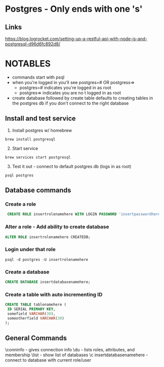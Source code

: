 # Postgres - Only ends with one 's'

## Links
https://blog.logrocket.com/setting-up-a-restful-api-with-node-js-and-postgresql-d96d6fc892d8/

# NOTABLES
- commands start with psql
- when you're logged in you'll see postgres=# OR postgress=>
  - postgres=# indicates you're logged in as root
  - postgres=> indicates you are no t logged in as root
- create database followed by create table defaults to creating tables in the postgres db if you don't connect to the right database

## Install and test service
1. Install postgres w/ homebrew
```
brew install postgresql
```
2. Start service
```
brew services start postgresql
```
3. Test it out - connect to default postgres db (logs in as root)
```
psql postgres
```

## Database commands

### Create a role
```sql
 CREATE ROLE insertrolenamehere WITH LOGIN PASSWORD 'insertpasswordhere';
 ```

 ### Alter a role - Add ability to create database
 ```sql
 ALTER ROLE insertrolenamehere CREATEDB;
 ```

 ### Login under that role
 ```
 psql -d postgres -U insertrolenamehere
 ```

### Create a database
```sql
CREATE DATABASE insertdatabasenamehere;
```

### Create a table with auto incrementing ID
```sql
CREATE TABLE tablenamehere (
 ID SERIAL PRIMARY KEY,
 somefield VARCHAR(30),
 someotherfield VARCHAR(30)
);
```

## General Commands
\conninfo - gives connection info
\du - lists roles, attributes, and membership
\list - show list of databases
\c insertdatabasenamehere - connect to database with current role/user


